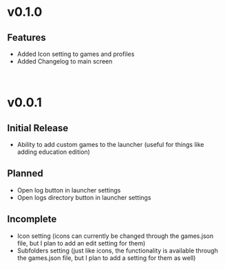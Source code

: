 # v0.1.0

## Features

- Added Icon setting to games and profiles
- Added Changelog to main screen

&nbsp;

# v0.0.1

## Initial Release

- Ability to add custom games to the launcher (useful for things like adding education edition)

## Planned

- Open log button in launcher settings
- Open logs directory button in launcher settings

## Incomplete

- Icon setting (icons can currently be changed through the games.json file, but I plan to add an edit setting for them)
- Subfolders setting (just like icons, the functionality is available through the games.json file, but I plan to add a setting for them as well)
